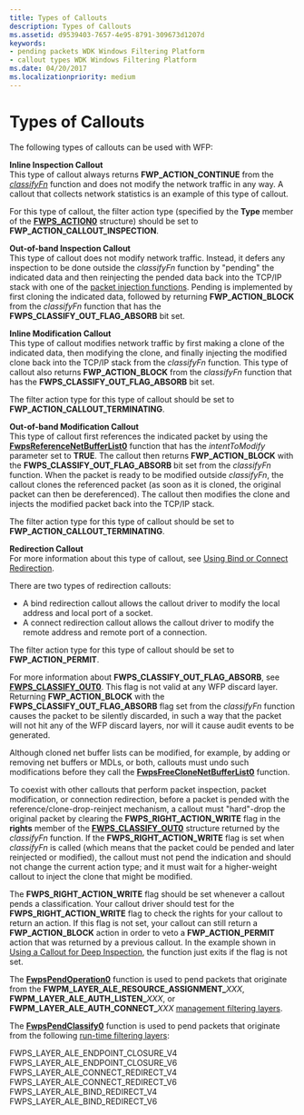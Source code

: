 ```yaml
---
title: Types of Callouts
description: Types of Callouts
ms.assetid: d9539403-7657-4e95-8791-309673d1207d
keywords:
- pending packets WDK Windows Filtering Platform
- callout types WDK Windows Filtering Platform
ms.date: 04/20/2017
ms.localizationpriority: medium
---
```


# Types of Callouts


The following types of callouts can be used with WFP:

<a href="" id="inline-inspection-callout-------"></a>**Inline Inspection Callout**   
This type of callout always returns **FWP\_ACTION\_CONTINUE** from the [*classifyFn*](/windows-hardware/drivers/ddi/fwpsk/nc-fwpsk-fwps_callout_classify_fn0) function and does not modify the network traffic in any way. A callout that collects network statistics is an example of this type of callout.

For this type of callout, the filter action type (specified by the **Type** member of the [**FWPS\_ACTION0**](/windows/win32/api/fwpstypes/ns-fwpstypes-fwps_action0) structure) should be set to **FWP\_ACTION\_CALLOUT\_INSPECTION**.

<a href="" id="out-of-band-inspection-callout-------"></a>**Out-of-band Inspection Callout**   
This type of callout does not modify network traffic. Instead, it defers any inspection to be done outside the *classifyFn* function by "pending" the indicated data and then reinjecting the pended data back into the TCP/IP stack with one of the [packet injection functions](packet-injection-functions.md). Pending is implemented by first cloning the indicated data, followed by returning **FWP\_ACTION\_BLOCK** from the *classifyFn* function that has the **FWPS\_CLASSIFY\_OUT\_FLAG\_ABSORB** bit set.

<a href="" id="inline-modification-callout-------"></a>**Inline Modification Callout**   
This type of callout modifies network traffic by first making a clone of the indicated data, then modifying the clone, and finally injecting the modified clone back into the TCP/IP stack from the *classifyFn* function. This type of callout also returns **FWP\_ACTION\_BLOCK** from the *classifyFn* function that has the **FWPS\_CLASSIFY\_OUT\_FLAG\_ABSORB** bit set.

The filter action type for this type of callout should be set to **FWP\_ACTION\_CALLOUT\_TERMINATING**.

<a href="" id="out-of-band-modification-callout-------"></a>**Out-of-band Modification Callout**   
This type of callout first references the indicated packet by using the [**FwpsReferenceNetBufferList0**](/windows-hardware/drivers/ddi/fwpsk/nf-fwpsk-fwpsreferencenetbufferlist0) function that has the *intentToModify* parameter set to **TRUE**. The callout then returns **FWP\_ACTION\_BLOCK** with the **FWPS\_CLASSIFY\_OUT\_FLAG\_ABSORB** bit set from the *classifyFn* function. When the packet is ready to be modified outside *classifyFn*, the callout clones the referenced packet (as soon as it is cloned, the original packet can then be dereferenced). The callout then modifies the clone and injects the modified packet back into the TCP/IP stack.

The filter action type for this type of callout should be set to **FWP\_ACTION\_CALLOUT\_TERMINATING**.

<a href="" id="redirection-callout"></a>**Redirection Callout**  
For more information about this type of callout, see [Using Bind or Connect Redirection](using-bind-or-connect-redirection.md).

There are two types of redirection callouts:

-   A bind redirection callout allows the callout driver to modify the local address and local port of a socket.
-   A connect redirection callout allows the callout driver to modify the remote address and remote port of a connection.

The filter action type for this type of callout should be set to **FWP\_ACTION\_PERMIT**.

For more information about **FWPS\_CLASSIFY\_OUT\_FLAG\_ABSORB**, see [**FWPS\_CLASSIFY\_OUT0**](/windows/win32/api/fwpstypes/ns-fwpstypes-fwps_classify_out0). This flag is not valid at any WFP discard layer. Returning **FWP\_ACTION\_BLOCK** with the **FWPS\_CLASSIFY\_OUT\_FLAG\_ABSORB** flag set from the *classifyFn* function causes the packet to be silently discarded, in such a way that the packet will not hit any of the WFP discard layers, nor will it cause audit events to be generated.

Although cloned net buffer lists can be modified, for example, by adding or removing net buffers or MDLs, or both, callouts must undo such modifications before they call the [**FwpsFreeCloneNetBufferList0**](/windows-hardware/drivers/ddi/fwpsk/nf-fwpsk-fwpsfreeclonenetbufferlist0) function.

To coexist with other callouts that perform packet inspection, packet modification, or connection redirection, before a packet is pended with the reference/clone-drop-reinject mechanism, a callout must "hard"-drop the original packet by clearing the **FWPS\_RIGHT\_ACTION\_WRITE** flag in the **rights** member of the [**FWPS\_CLASSIFY\_OUT0**](/windows/win32/api/fwpstypes/ns-fwpstypes-fwps_classify_out0) structure returned by the *classifyFn* function. If the **FWPS\_RIGHT\_ACTION\_WRITE** flag is set when *classifyFn* is called (which means that the packet could be pended and later reinjected or modified), the callout must not pend the indication and should not change the current action type; and it must wait for a higher-weight callout to inject the clone that might be modified.

The **FWPS\_RIGHT\_ACTION\_WRITE** flag should be set whenever a callout pends a classification. Your callout driver should test for the **FWPS\_RIGHT\_ACTION\_WRITE** flag to check the rights for your callout to return an action. If this flag is not set, your callout can still return a **FWP\_ACTION\_BLOCK** action in order to veto a **FWP\_ACTION\_PERMIT** action that was returned by a previous callout. In the example shown in [Using a Callout for Deep Inspection](using-a-callout-for-deep-inspection.md), the function just exits if the flag is not set.

The [**FwpsPendOperation0**](/windows-hardware/drivers/ddi/fwpsk/nf-fwpsk-fwpspendoperation0) function is used to pend packets that originate from the **FWPM\_LAYER\_ALE\_RESOURCE\_ASSIGNMENT\_**<em>XXX</em>, **FWPM\_LAYER\_ALE\_AUTH\_LISTEN\_**<em>XXX</em>, or **FWPM\_LAYER\_ALE\_AUTH\_CONNECT\_**<em>XXX</em> [management filtering layers](./management-filtering-layer-identifiers.md).

The [**FwpsPendClassify0**](/windows-hardware/drivers/ddi/fwpsk/nf-fwpsk-fwpspendclassify0) function is used to pend packets that originate from the following [run-time filtering layers](./run-time-filtering-layer-identifiers.md):

FWPS\_LAYER\_ALE\_ENDPOINT\_CLOSURE\_V4
FWPS\_LAYER\_ALE\_ENDPOINT\_CLOSURE\_V6
FWPS\_LAYER\_ALE\_CONNECT\_REDIRECT\_V4
FWPS\_LAYER\_ALE\_CONNECT\_REDIRECT\_V6
FWPS\_LAYER\_ALE\_BIND\_REDIRECT\_V4
FWPS\_LAYER\_ALE\_BIND\_REDIRECT\_V6
 

